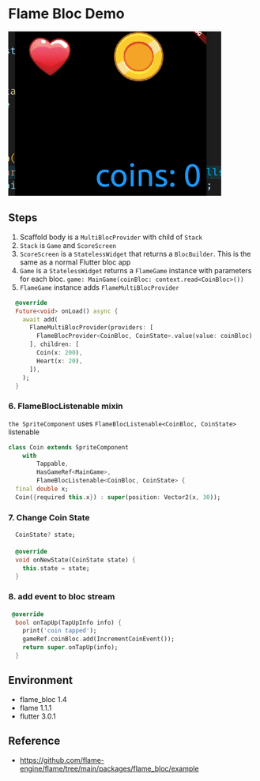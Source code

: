 # Flame Bloc Demo

![screenshot](assets/readme/screenshot.gif)

## Steps

1. Scaffold body is a `MultiBlocProvider` with child of `Stack`
2. `Stack` is `Game` and `ScoreScreen`
3. `ScoreScreen` is a `StatelessWidget` that returns a `BlocBuilder`. This is the same as
a normal Flutter bloc app
4. `Game` is a `StatelessWidget` returns a `FlameGame` instance with parameters for each bloc.
    `game: MainGame(coinBloc: context.read<CoinBloc>())`
5. `FlameGame` instance adds `FlameMultiBlocProvider`

```dart
  @override
  Future<void> onLoad() async {
    await add(
      FlameMultiBlocProvider(providers: [
        FlameBlocProvider<CoinBloc, CoinState>.value(value: coinBloc)
      ], children: [
        Coin(x: 200),
        Heart(x: 20),
      ]),
    );
  }
```

### 6. FlameBlocListenable mixin

`the SpriteComponent` uses `FlameBlocListenable<CoinBloc, CoinState>` listenable

```dart
class Coin extends SpriteComponent
    with
        Tappable,
        HasGameRef<MainGame>,
        FlameBlocListenable<CoinBloc, CoinState> {
  final double x;
  Coin({required this.x}) : super(position: Vector2(x, 30));
```

### 7. Change Coin State

```dart
  CoinState? state;

  @override
  void onNewState(CoinState state) {
    this.state = state;
  }
```

### 8. add event to bloc stream

```dart
 @override
  bool onTapUp(TapUpInfo info) {
    print('coin tapped');
    gameRef.coinBloc.add(IncrementCoinEvent());
    return super.onTapUp(info);
  }
```

## Environment

* flame_bloc 1.4
* flame 1.1.1
* flutter 3.0.1

## Reference

* https://github.com/flame-engine/flame/tree/main/packages/flame_bloc/example